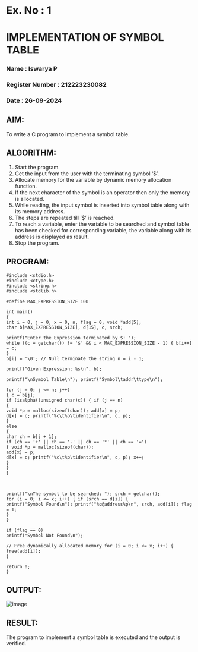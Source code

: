 # Ex. No : 1

# IMPLEMENTATION OF SYMBOL TABLE

### Name : Iswarya P
### Register Number : 212223230082
### Date : 26-09-2024

## AIM:

To write a C program to implement a symbol table.

## ALGORITHM:

1. Start the program.
2. Get the input from the user with the terminating symbol ‘$’.
3. Allocate memory for the variable by dynamic memory allocation function.
4. If the next character of the symbol is an operator then only the memory is allocated.
5. While reading, the input symbol is inserted into symbol table along with its memory address.
6. The steps are repeated till ‘$’ is reached.
7. To reach a variable, enter the variable to be searched and symbol table has been checked for corresponding variable, the 
   variable along with its address is displayed as result.
8. Stop the program.
   
## PROGRAM:
```
#include <stdio.h> 
#include <ctype.h> 
#include <string.h>
#include <stdlib.h>

#define MAX_EXPRESSION_SIZE 100

int main() 
{
int i = 0, j = 0, x = 0, n, flag = 0; void *add[5];
char b[MAX_EXPRESSION_SIZE], d[15], c, srch;

printf("Enter the Expression terminated by $: ");
while ((c = getchar()) != '$' && i < MAX_EXPRESSION_SIZE - 1) { b[i++] = c;
}
b[i] = '\0'; // Null terminate the string n = i - 1;

printf("Given Expression: %s\n", b);

printf("\nSymbol Table\n"); printf("Symbol\taddr\ttype\n");

for (j = 0; j <= n; j++)
{ c = b[j];
if (isalpha((unsigned char)c)) { if (j == n) 
{
void *p = malloc(sizeof(char)); add[x] = p;
d[x] = c; printf("%c\t%p\tidentifier\n", c, p);
} 
else 
{
char ch = b[j + 1];
if (ch == '+' || ch == '-' || ch == '*' || ch == '=') 
{ void *p = malloc(sizeof(char));
add[x] = p;
d[x] = c; printf("%c\t%p\tidentifier\n", c, p); x++;
}
}
}
 


printf("\nThe symbol to be searched: "); srch = getchar();
for (i = 0; i <= x; i++) { if (srch == d[i]) {
printf("Symbol Found\n"); printf("%c@address%p\n", srch, add[i]); flag = 1;
}
}

if (flag == 0)
printf("Symbol Not Found\n");

// Free dynamically allocated memory for (i = 0; i <= x; i++) {
free(add[i]);
}

return 0;
}
```

## OUTPUT:

![image](https://github.com/user-attachments/assets/43b37ed9-f20a-4941-837a-31c563d1a868)


## RESULT:

The program to implement a symbol table is executed and the output is verified.
